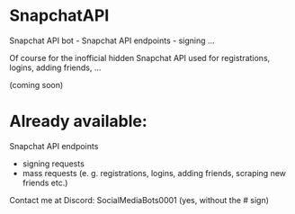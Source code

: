 # SnapchatAPI
Snapchat API bot - Snapchat API endpoints - signing ...

Of course for the inofficial hidden Snapchat API used for registrations, logins, adding friends, ...

(coming soon)


# Already available:

Snapchat API endpoints
- signing requests
- mass requests (e. g. registrations, logins, adding friends, scraping new friends etc.)

Contact me at Discord: SocialMediaBots0001 (yes, without the # sign)
